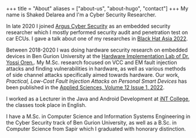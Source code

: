 +++
title = "About"
aliases = ["about-us", "about-hugo", "contact"]
+++
My name is Shaked Delarea and I'm a Cyber Security Researcher.

In late 2020 I joined [Argus Cyber Security](https://argus-sec.com/) as an embedded security researcher which I mostly performed security audit and penetration test on car ECUs. I gave a talk about one of my researches in [Black Hat Asia 2022](https://www.blackhat.com/asia-22/briefings/schedule/index.html#backdooring-of-real-time-automotive-os-devices-25982).

Between 2018-2020 I was doing hardware security research on embedded devices
in Ben Gurion University at the [Hardware Implementation Lab of Dr. Yossi Oren.](https://orenlab.sise.bgu.ac.il).
My M.Sc. research focused on VCC and EM fault injection attacks and finding
vulnerabilities in hardware, as well as various methods of side channel attacks
specifically aimed towards hardware. Our work, _Practical, Low-Cost Fault Injection Attacks on Personal Smart Devices_ has been published in the [Applied Sciences, Volume 12 Issue 1, 2022](mdpi.com/2076-3417/12/1/417). 

I worked as a Lecturer in the Java and Android Development at [iNT College](https://www.int-college.co.il/), the classes took place in English.

I have a M.Sc. in Computer Science and Information Systems Engineering in the Cyber Security
track of Ben Gurion University, as well as a B.Sc. in Computer Science from Sapir which I graduated with honorary distinction.
